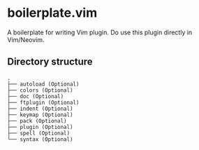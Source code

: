 # boilerplate.vim

A boilerplate for writing Vim plugin. Do use this plugin directly in Vim/Neovim.

## Directory structure

```
.
├── autoload (Optional)
├── colors (Optional)
├── doc (Optional)
├── ftplugin (Optional)
├── indent (Optional)
├── keymap (Optional)
├── pack (Optional)
├── plugin (Optional)
├── spell (Optional)
└── syntax (Optional)

```
